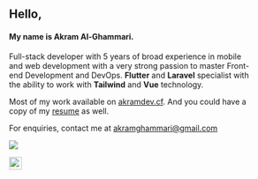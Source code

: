 <br>
<div style="padding-left:30px; padding-right:30px;">
<h2 >Hello,</h2>
<h4 >My name is Akram Al-Ghammari.</h4>

<p>Full-stack developer with 5 years of broad experience in mobile and web development with a very strong passion to master Front-end Development and DevOps. <b>Flutter</b> and <b>Laravel</b> specialist with the ability to work with <b>Tailwind</b> and <b>Vue</b> technology.
</p>

<p>Most of my work available on <a href="http://akramdev.cf/" target="_blank">akramdev.cf</a>. And you could have a copy of my <a href="http://akramdev.cf/image/about/1724679982324610.pdf" target="_blank">resume</a> as well.
</p>
<p>For enquiries, contact me at <a href="mailto:akramghammari@gmail.com">akramghammari@gmail.com</a></p>

<a href="http://akramdev.cf/image/about/1724679982324610.pdf" target="_blank"><img src="https://img.shields.io/badge/Download-CV-blue"></a>

<div style="display: flex;">
<img height='23'  src="https://camo.githubusercontent.com/44f28101d7497ced91d960ce483606ecb09d757dddf3f857a71f615a6703a007/687474703a2f2f657374727579662d6769746875622e617a75726577656273697465732e6e65742f6170692f56697369746f724869743f757365723d6d756174682d7965267265706f3d6d756174682d7965" />
<a align='center' href="https://wakatime.com/@caa98403-bf58-4655-a14f-0e8425d6225b"></a>
</div>

</div>

